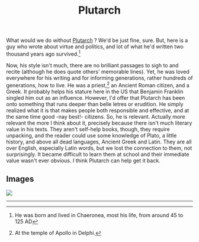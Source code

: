 ﻿---
title: Plutarch
---

What would we do without [Plutarch](<https://en.wikipedia.org/wiki/Plutarch>) ? We'd be just fine, sure. But, here is a guy who wrote about virtue and politics, and lot of what he'd written two thousand years ago survived.[^2]

Now, his style isn't much, there are no brilliant passages to sigh to and recite (although he does quote others' memorable lines). Yet, he was loved everywhere for his writing and for informing generations, rather hundreds of generations, how to live. He was a priest,[^1] an Ancient Roman citizen, and a Greek. It probably helps his stature here in the US that Benjamin Franklin singled him out as an influence. However, I'd offer that Plutarch has been onto something that runs deeper than belle letres or erudition. He simply realized what it is that makes people both responsible and effective, and at the same time good -nay best!- citizens. So, he is relevant. Actually more relevant the more I think about it, precisely because there isn't much literary value in his texts. They aren't self-help books, though, they require unpacking, and the reader could use some knowledge of Plato, a little history, and above all dead languages, Ancient Greek and Latin. They are all over English, especially Latin words, but we lost the connection to them, not surprisingly. It became difficult to learn them at school and their immediate value wasn't ever obvious. I think Plutarch can help get it back.

Images
------

![](<../images/radcliffe-camera.jpg>)


----

[^1]: At the temple of Apollo in Delphi.
[^2]: He was born and lived in Chaeronea, most his life, from around 45 to 125 AD

